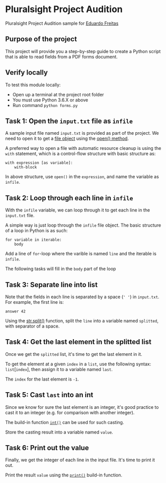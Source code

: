 # Pluralsight Project Audition
Pluralsight Project Audition sample for [Eduardo Freitas](https://edfreitas.me)

## Purpose of the project
This project will provide you a step-by-step guide to create a Python script that is able to read fields from a PDF forms document.

## Verify locally
To test this module locally:
* Open up a terminal at the project root folder
* You must use Python 3.6.X or above
* Run command `python forms.py`

## Task 1: Open the `input.txt` file as `infile`
A sample input file named `input.txt` is provided as part of the project.
We need to open it to get a [file object](https://docs.python.org/3.7/glossary.html#term-file-object) using the [open() method](https://docs.python.org/3/tutorial/inputoutput.html#reading-and-writing-files).

A preferred way to open a file with automatic resource cleanup is using the `with` statement, 
which is a control-flow structure with basic structure as:
```
with expression [as variable]:
    with-block
```

In above structure, use `open()` in the `expression`, and name the variable as `infile`.


## Task 2: Loop through each line in `infile`
With the `infile` variable, we can loop through it to get each line in the `input.txt` file.

A simple way is just loop through the `infile` file object.
The basic structure of a loop in Python is as such:
```
for variable in iterable:
    body
```

Add a line of `for`-loop where the varible is named `line` and the iterable is `infile`.

The following tasks will fill in the `body` part of the loop


## Task 3: Separate line into list
Note that the fields in each line is separated by a space (`' '`) in `input.txt`.
For example, the first line is:
```
answer 42
```

Using the [str.split()](https://docs.python.org/3.7/library/stdtypes.html#str.split) function, split the `line` into a variable named `splitted`, with separator of a space.


## Task 4: Get the last element in the splitted list
Once we get the `splitted` list, it's time to get the last element in it.

To get the element at a given `index` in a `list`, use the following syntax: `list`[`index`], then assign it to a variable named `last`.

The `index` for the last element is `-1`.

## Task 5: Cast `last` into an int
Since we know for sure the last element is an integer, it's good practice to cast it to an integer (e.g. for comparison with another integer).

The build-in function [`int()`](https://docs.python.org/3.7/library/functions.html#int) can be used for such casting.

Store the casting result into a variable named `value`.


## Task 6: Print out the value
Finally, we get the integer of each line in the input file.
It's time to print it out.

Print the result `value` using the [`print()`](https://docs.python.org/3.7/library/functions.html#print) build-in function.
